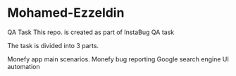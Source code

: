 # Mohamed-Ezzeldin
QA Task
This repo. is created as part of InstaBug QA task

The task is divided into 3 parts.

Monefy app main scenarios. 
Monefy bug reporting 
Google search engine UI automation
